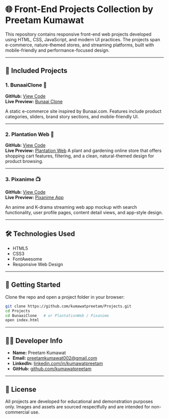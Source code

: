 
# 🌐 Front-End Projects Collection by Preetam Kumawat

This repository contains responsive front-end web projects developed using HTML, CSS, JavaScript, and modern UI practices. The projects span e-commerce, nature-themed stores, and streaming platforms, built with mobile-friendly and performance-focused design.

---

## 📁 Included Projects

### 1. BunaaiClone 🌸  
**GitHub:** [View Code](https://github.com/kumawatpreetam/Projects/tree/main/01-Bunaaiclone)  
**Live Preview:** [Bunaai Clone](https://bunaai-clone.netlify.app)

A static e-commerce site inspired by Bunaai.com. Features include product categories, sliders, brand story sections, and mobile-friendly UI.

---

### 2. Plantation Web 🌱  
**GitHub:** [View Code](https://github.com/kumawatpreetam/Projects/tree/main/02-Plantation-web)  
**Live Preview:** [Plantation Web](https://plantation-web.netlify.app)
A plant and gardening online store that offers shopping cart features, filtering, and a clean, natural-themed design for product browsing.

---

### 3. Pixanime 📺  
**GitHub:** [View Code](https://github.com/kumawatpreetam/Projects/tree/main/03-Pixanime)  
**Live Preview:** [Pixanime App](https://pixanime-app-download.netlify.app)

An anime and K-drama streaming web app mockup with search functionality, user profile pages, content detail views, and app-style design.

---

## 🛠 Technologies Used

- HTML5  
- CSS3  
- FontAwesome  
- Responsive Web Design  

---

## 🚀 Getting Started

Clone the repo and open a project folder in your browser:

```bash
git clone https://github.com/kumawatpreetam/Projects.git
cd Projects
cd BunaaiClone   # or PlantationWeb / Pixanime
open index.html
```

---

## 👨‍💻 Developer Info

- **Name:** Preetam Kumawat  
- **Email:** preetamkumawat002@gmail.com  
- **LinkedIn:** [linkedin.com/in/kumawatpreetam](https://linkedin.com/in/kumawatpreetam)  
- **GitHub:** [github.com/kumawatpreetam](https://github.com/kumawatpreetam)

---

## 📄 License

All projects are developed for educational and demonstration purposes only. Images and assets are sourced respectfully and are intended for non-commercial use.

